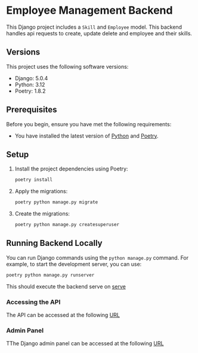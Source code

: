 # Employee Management Backend

This Django project includes a `Skill` and `Employee` model. This backend handles api requests to create, update delete and employee and their skills.

## Versions

This project uses the following software versions:

- Django: 5.0.4
- Python: 3.12
- Poetry: 1.8.2

## Prerequisites

Before you begin, ensure you have met the following requirements:

- You have installed the latest version of [Python](https://www.python.org/downloads/) and [Poetry](https://python-poetry.org/docs/#installation).

## Setup

1. Install the project dependencies using Poetry:

    ```bash
    poetry install
    ```

2. Apply the migrations:

    ```bash
    poetry python manage.py migrate
    ```

3. Create  the migrations:

    ```bash
    poetry python manage.py createsuperuser
    ```

## Running Backend Locally

You can run Django commands using the `python manage.py` command. For example, to start the development server, you can use:

 ```bash
 poetry python manage.py runserver
```
 This should execute the backend serve on [serve](http://127.0.0.1:8000/)

 ### Accessing the API

 The API can be accessed at the following [URL](http://127.0.0.1:8000/api/)

 ### Admin Panel
 TThe Django admin panel can be accessed at the following [URL](http://127.0.0.1:8000/admin/)
